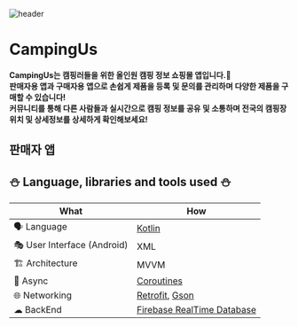 ![header](https://capsule-render.vercel.app/api?type=waving&height=200&color=80471C&text=CampingUs🏕&section=header&reversal=false)
# CampingUs  
**CampingUs는 캠핑러들을 위한 올인원 캠핑 정보 쇼핑몰 앱입니다.📲  
판매자용 앱과 구매자용 앱으로 손쉽게 제품을 등록 및 문의를 관리하며 다양한 제품을 구매할 수 있습니다!  
커뮤니티를 통해 다른 사람들과 실시간으로 캠핑 정보를 공유 및 소통하며 전국의 캠핑장 위치 및 상세정보를 상세하게 확인해보세요!**

## 판매자 앱

## :snowman: Language, libraries and tools used :snowman:
| What | How |
| --- | --- |
| 🗣 Language | [Kotlin](https://kotlinlang.org/) |
| 🎭 User Interface (Android) | XML |
| 🏗 Architecture | MVVM |
| 🌊 Async | [Coroutines](https://kotlinlang.org/docs/coroutines-overview.html) |
| 🌐 Networking | [Retrofit](https://square.github.io/retrofit/), [Gson](https://github.com/google/gson) |
| ☁ BackEnd |[Firebase RealTime Database](https://firebase.google.com/docs/database?hl=ko)|
